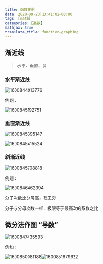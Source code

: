 ```yaml
---
title: 函数作图
date: 2020-09-23T13:41:02+08:00
tags: [math]
categories: [高数]
mathjax: true
translate_title: function-graphing
---
```


## 渐近线

> 水平、垂直、斜

### 水平渐近线

![1600844913776](https://cdn.jsdelivr.net/gh/kayleh/cdn/img/函数作图/1600844913776.png)

例题：

![1600845192751](https://cdn.jsdelivr.net/gh/kayleh/cdn/img/函数作图/1600845192751.png)

### 垂直渐近线

![1600845395147](https://cdn.jsdelivr.net/gh/kayleh/cdn/img/函数作图/1600845395147.png)

![1600845415524](https://cdn.jsdelivr.net/gh/kayleh/cdn/img/函数作图/1600845415524.png)

### 斜渐近线

![1600845708818](https://cdn.jsdelivr.net/gh/kayleh/cdn/img/函数作图/1600845708818.png)

例题：

![1600846462394](https://cdn.jsdelivr.net/gh/kayleh/cdn/img/函数作图/1600846462394.png)

分子次数比分母高，取无穷

分子与分母次数一样，极限等于最高次的系数之比

## 微分法作图 “导数”

![1600847435593](https://cdn.jsdelivr.net/gh/kayleh/cdn/img/函数作图/1600847435593.png)

例如：

![1600850081188](https://cdn.jsdelivr.net/gh/kayleh/cdn/img/函数作图/1600850081188.png)![1600851679622](https://cdn.jsdelivr.net/gh/kayleh/cdn/img/函数作图/1600851679622.png)

